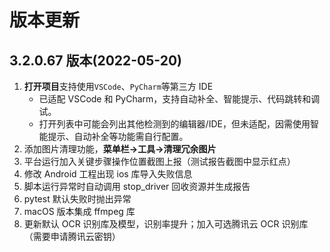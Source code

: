 # 版本更新

## 3.2.0.67 版本(2022-05-20)

1. **打开项目**支持使用`VSCode`、`PyCharm`等第三方 IDE
   - 已适配 VSCode 和 PyCharm，支持自动补全、智能提示、代码跳转和调试。
   - 打开列表中可能会列出其他检测到的编辑器/IDE，但未适配，因需使用智能提示、自动补全等功能需自行配置。
2. 添加图片清理功能，**菜单栏->工具->清理冗余图片**
3. 平台运行加入关键步骤操作位置截图上报（测试报告截图中显示红点）
4. 修改 Android 工程出现 ios 库导入失败信息
5. 脚本运行异常时自动调用 stop_driver 回收资源并生成报告
6. pytest 默认失败时抛出异常
7. macOS 版本集成 ffmpeg 库
8. 更新默认 OCR 识别库及模型，识别率提升；加入可选腾讯云 OCR 识别库（需要申请腾讯云密钥）
